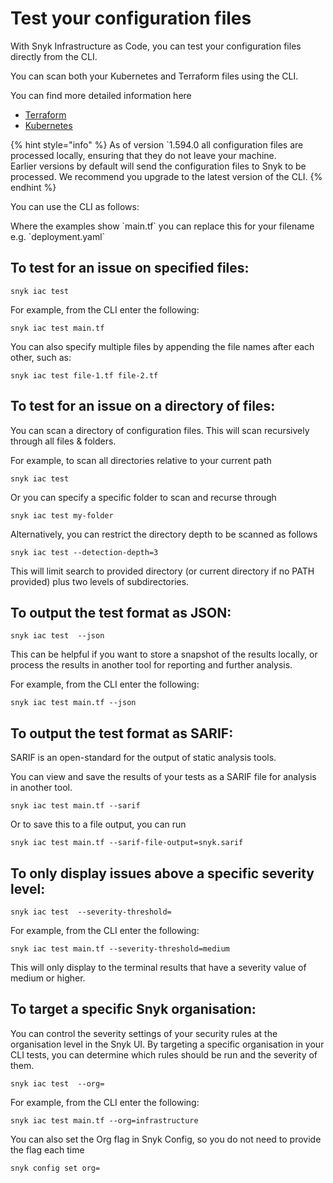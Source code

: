 # Test your configuration files

With Snyk Infrastructure as Code, you can test your configuration files directly from the CLI.

You can scan both your Kubernetes and Terraform files using the CLI.

You can find more detailed information here

* [Terraform](https://docs.snyk.io/snyk-infrastructure-as-code/snyk-cli-for-infrastructure-as-code/test-your-terraform-files-with-the-cli-tool)
* [Kubernetes](https://docs.snyk.io/snyk-infrastructure-as-code/snyk-cli-for-infrastructure-as-code/test-your-kubernetes-files-with-our-cli-tool)

{% hint style="info" %}
As of version \`1.594.0 all configuration files are processed locally, ensuring that they do not leave your machine.  
Earlier versions by default will send the configuration files to Snyk to be processed. We recommend you upgrade to the latest version of the CLI.
{% endhint %}

You can use the CLI as follows:

Where the examples show \`main.tf\` you can replace this for your filename e.g. \`deployment.yaml\`

## To test for an issue on specified files:

```text
snyk iac test
```

For example, from the CLI enter the following:

```text
snyk iac test main.tf
```

You can also specify multiple files by appending the file names after each other, such as:

```text
snyk iac test file-1.tf file-2.tf
```

## To test for an issue on a directory of files:

You can scan a directory of configuration files. This will scan recursively through all files & folders.

For example, to scan all directories relative to your current path

```text
snyk iac test
```

Or you can specify a specific folder to scan and recurse through

```text
snyk iac test my-folder
```

Alternatively, you can restrict the directory depth to be scanned as follows

```text
snyk iac test --detection-depth=3
```

This will limit search to provided directory \(or current directory if no PATH provided\) plus two levels of subdirectories.

## To output the test format as JSON:

```text
snyk iac test  --json
```

This can be helpful if you want to store a snapshot of the results locally, or process the results in another tool for reporting and further analysis.

For example, from the CLI enter the following:

```text
snyk iac test main.tf --json
```

## To output the test format as SARIF:

SARIF is an open-standard for the output of static analysis tools.

You can view and save the results of your tests as a SARIF file for analysis in another tool.

```text
snyk iac test main.tf --sarif
```

Or to save this to a file output, you can run

```text
snyk iac test main.tf --sarif-file-output=snyk.sarif
```

## To only display issues above a specific severity level:

```text
snyk iac test  --severity-threshold=
```

For example, from the CLI enter the following:

```text
snyk iac test main.tf --severity-threshold=medium
```

This will only display to the terminal results that have a severity value of medium or higher.

## To target a specific Snyk organisation:

You can control the severity settings of your security rules at the organisation level in the Snyk UI. By targeting a specific organisation in your CLI tests, you can determine which rules should be run and the severity of them.

```text
snyk iac test  --org=
```

For example, from the CLI enter the following:

```text
snyk iac test main.tf --org=infrastructure
```

You can also set the Org flag in Snyk Config, so you do not need to provide the flag each time

```text
snyk config set org=
```

